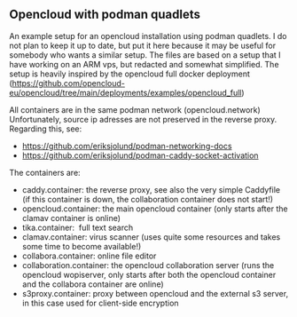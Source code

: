 ## Opencloud with podman quadlets

An example setup for an opencloud installation using podman quadlets. I do not plan to keep it up to date, but put it here because it may be useful for somebody who wants a similar setup. The files are based on a setup that I have working on an ARM vps, but redacted and somewhat simplified. The setup is heavily inspired by the opencloud full docker deployment (https://github.com/opencloud-eu/opencloud/tree/main/deployments/examples/opencloud_full)

All containers are in the same podman network (opencloud.network) Unfortunately, source ip adresses are not preserved in the reverse proxy. Regarding this, see:

*   https://github.com/eriksjolund/podman-networking-docs
*   https://github.com/eriksjolund/podman-caddy-socket-activation

The containers are:

*   caddy.container: the reverse proxy, see also the very simple Caddyfile (if this container is down, the collaboration container does not start!)
*   opencloud.container: the main opencloud container (only starts after the clamav container is online)
*   tika.container:  full text search
*   clamav.container: virus scanner (uses quite some resources and takes some time to become available!)
*   collabora.container: online file editor
*   collaboration.container: the opencloud collaboration server (runs the opencloud wopiserver, only starts after both the opencloud container and the collabora container are online)
*   s3proxy.container: proxy between opencloud and the external s3 server, in this case used for client-side encryption